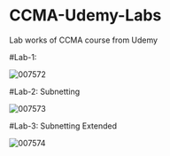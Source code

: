 # CCMA-Udemy-Labs
Lab works of CCMA course from Udemy

#Lab-1:

![007572](https://user-images.githubusercontent.com/39963872/230735654-5fe3ad6b-cbf1-4a2a-973c-921531c1fdff.png)

#Lab-2: Subnetting

![007573](https://user-images.githubusercontent.com/39963872/230804595-b19893fa-ffa6-4ec6-a34d-17392d3f56b5.png)

#Lab-3: Subnetting Extended

![007574](https://user-images.githubusercontent.com/39963872/230804620-88f4be24-d6d1-4ed7-814d-d21d77626878.png)

